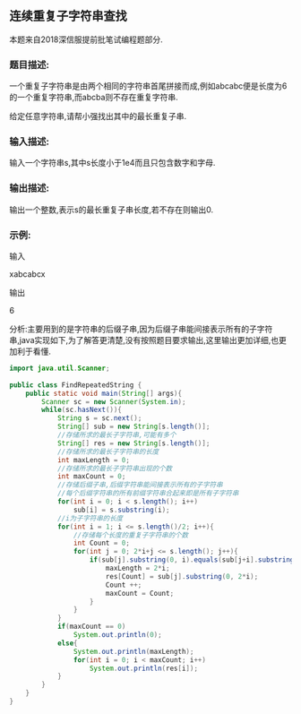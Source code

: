 ## 连续重复子字符串查找
本题来自2018深信服提前批笔试编程题部分.
### 题目描述:
一个重复子字符串是由两个相同的字符串首尾拼接而成,例如abcabc便是长度为6的一个重复字符串,而abcba则不存在重复字符串.

给定任意字符串,请帮小强找出其中的最长重复子串.

### 输入描述:
输入一个字符串s,其中s长度小于1e4而且只包含数字和字母.

### 输出描述:
输出一个整数,表示s的最长重复子串长度,若不存在则输出0.

### 示例:
输入

xabcabcx

输出

6

分析:主要用到的是字符串的后缀子串,因为后缀子串能间接表示所有的子字符串,java实现如下,为了解答更清楚,没有按照题目要求输出,这里输出更加详细,也更加利于看懂.

``` java
import java.util.Scanner;
 
public class FindRepeatedString {
	public static void main(String[] args){
		Scanner sc = new Scanner(System.in);
		while(sc.hasNext()){
			String s = sc.next();
			String[] sub = new String[s.length()];
			//存储所求的最长子字符串,可能有多个
			String[] res = new String[s.length()];
			//存储所求的最长子字符串的长度
			int maxLength = 0;
			//存储所求的最长子字符串出现的个数
			int maxCount = 0;
			//存储后缀子串,后缀字符串能间接表示所有的子字符串
			//每个后缀字符串的所有前缀字符串合起来即是所有子字符串
			for(int i = 0; i < s.length(); i++)
				sub[i] = s.substring(i);
			//i为子字符串的长度
			for(int i = 1; i <= s.length()/2; i++){
				//存储每个长度的重复子字符串的个数
				int Count = 0;
				for(int j = 0; 2*i+j <= s.length(); j++){
					if(sub[j].substring(0, i).equals(sub[j+i].substring(0, i))){					
						maxLength = 2*i;
						res[Count] = sub[j].substring(0, 2*i);
						Count ++;
						maxCount = Count;
					}
				}
			}
			if(maxCount == 0)
				System.out.println(0);
			else{
				System.out.println(maxLength);
				for(int i = 0; i < maxCount; i++)
					System.out.println(res[i]);
			}
		}
	}
}
```